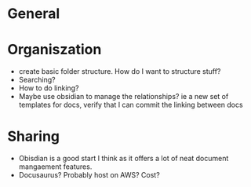 # General

# Organiszation
* create basic folder structure.  How do I want to structure stuff?
* Searching?
* How to do linking?
* Maybe use obsidian to manage the relationships?  ie a new set of templates for docs, verify that I can commit the linking between docs

# Sharing
* Obisdian is a good start I think as it offers a lot of neat document  mangaement features.
* Docusaurus?  Probably host on AWS?  Cost?
